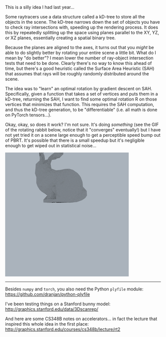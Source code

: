 This is a silly idea I had last year...

Some raytracers use a data structure called a kD-tree to store all the objects
in the scene. The kD-tree narrows down the set of objects you have to check ray
intersections with, speeding up the rendering process. It does this by
repeatedly splitting up the space using planes parallel to the XY, YZ, or XZ
planes, essentially creating a spatial binary tree.

Because the planes are aligned to the axes, it turns out that you _might_ be
able to do slightly better by rotating your entire scene a little bit. What do
I mean by "do better"? I mean lower the number of ray-object intersection tests
that need to be done. Clearly there's no way to know this ahead of time, but
there's a good heuristic called the Surface Area Heuristic (SAH) that assumes
that rays will be roughly randomly distributed around the scene.

The idea was to "learn" an optimal rotation by gradient descent on SAH.
Specifically, given a function that takes a set of vertices and puts them in a
kD-tree, returning the SAH, I want to find some optimal rotation R on those
vertices that minimizes that function. This requires the SAH computation, and
thus the kD-tree generation, to be "differentiable" (i.e. all math is done on
PyTorch tensors...).

Okay, okay, so does it work? I'm not sure. It's doing _something_ (see the GIF
of the rotating rabbit below, notice that it "converges" eventually!) but I
have not yet tried it on a scene large enough to get a perceptible speed bump
out of PBRT. It's possible that there is a small speedup but it's negligible
enough to get wiped out in statistical noise...

![rotating rabbit](out.gif)

---

Besides `numpy` and `torch`, you also need the Python `plyfile` module:
https://github.com/dranjan/python-plyfile

I've been testing things on a Stanford bunny model:
http://graphics.stanford.edu/data/3Dscanrep/

And here are some CS348B notes on accelerators... in fact the lecture that
inspired this whole idea in the first place:
http://graphics.stanford.edu/courses/cs348b/lecture/rt2
